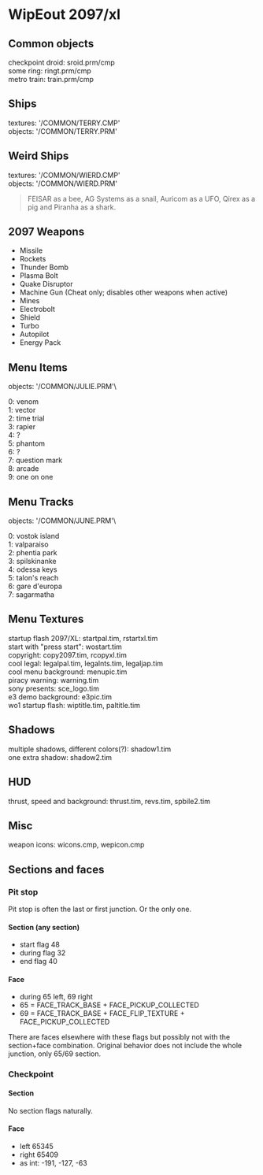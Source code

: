 # WipEout 2097/xl

## Common objects

checkpoint droid: sroid.prm/cmp\
some ring: ringt.prm/cmp\
metro train: train.prm/cmp

## Ships

textures: '/COMMON/TERRY.CMP'\
objects: '/COMMON/TERRY.PRM'

## Weird Ships

textures: '/COMMON/WIERD.CMP'\
objects: '/COMMON/WIERD.PRM'

> FEISAR as a bee, AG Systems as a snail, Auricom as a UFO, Qirex as a pig and Piranha as a shark.

## 2097 Weapons

* Missile
* Rockets
* Thunder Bomb
* Plasma Bolt
* Quake Disruptor
* Machine Gun (Cheat only; disables other weapons when active)
* Mines
* Electrobolt
* Shield
* Turbo
* Autopilot
* Energy Pack

## Menu Items

objects: '/COMMON/JULIE.PRM'\

0: venom\
1: vector\
2: time trial\
3: rapier\
4: ?\
5: phantom\
6: ?\
7: question mark\
8: arcade\
9: one on one

## Menu Tracks

objects: '/COMMON/JUNE.PRM'\

0: vostok island\
1: valparaiso\
2: phentia park\
3: spilskinanke\
4: odessa keys\
5: talon's reach\
6: gare d'europa\
7: sagarmatha

## Menu Textures

startup flash 2097/XL: startpal.tim, rstartxl.tim\
start with "press start": wostart.tim\
copyright: copy2097.tim, rcopyxl.tim\
cool legal: legalpal.tim, legalnts.tim, legaljap.tim\
cool menu background: menupic.tim\
piracy warning: warning.tim\
sony presents: sce_logo.tim\
e3 demo background: e3pic.tim\
wo1 startup flash: wiptitle.tim, paltitle.tim

## Shadows

multiple shadows, different colors(?): shadow1.tim\
one extra shadow: shadow2.tim

## HUD

thrust, speed and background: thrust.tim, revs.tim, spbile2.tim

## Misc

weapon icons: wicons.cmp, wepicon.cmp

## Sections and faces

### Pit stop

Pit stop is often the last or first junction. Or the only one.

#### Section (any section)

* start flag 48
* during flag 32
* end flag 40

#### Face

* during 65 left, 69 right
* 65 = FACE_TRACK_BASE + FACE_PICKUP_COLLECTED
* 69 = FACE_TRACK_BASE + FACE_FLIP_TEXTURE + FACE_PICKUP_COLLECTED

There are faces elsewhere with these flags but possibly not with the section+face combination. Original behavior does not include the whole junction, only 65/69 section.

### Checkpoint

#### Section

No section flags naturally.

#### Face

* left 65345
* right 65409
* as int: -191, -127, -63
